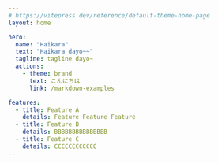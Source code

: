 ```yaml
---
# https://vitepress.dev/reference/default-theme-home-page
layout: home

hero:
  name: "Haikara"
  text: "Haikara dayo~~"
  tagline: tagline dayo~
  actions:
    - theme: brand
      text: こんにちは
      link: /markdown-examples

features:
  - title: Feature A
    details: Feature Feature Feature
  - title: Feature B
    details: BBBBBBBBBBBBBBB
  - title: Feature C
    details: CCCCCCCCCCCC
---
```


